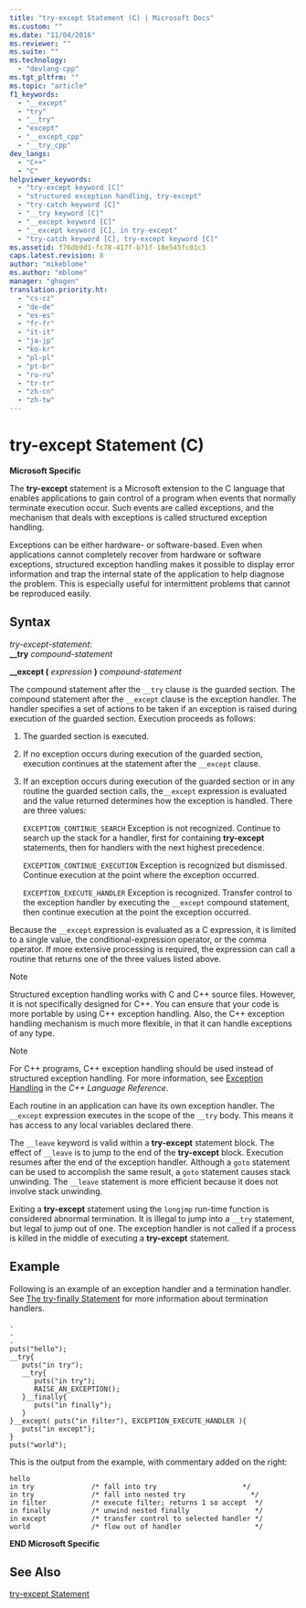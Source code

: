 ```yaml
---
title: "try-except Statement (C) | Microsoft Docs"
ms.custom: ""
ms.date: "11/04/2016"
ms.reviewer: ""
ms.suite: ""
ms.technology: 
  - "devlang-cpp"
ms.tgt_pltfrm: ""
ms.topic: "article"
f1_keywords: 
  - "__except"
  - "try"
  - "__try"
  - "except"
  - "__except_cpp"
  - "__try_cpp"
dev_langs: 
  - "C++"
  - "C"
helpviewer_keywords: 
  - "try-except keyword [C]"
  - "structured exception handling, try-except"
  - "try-catch keyword [C]"
  - "__try keyword [C]"
  - "__except keyword [C]"
  - "__except keyword [C], in try-except"
  - "try-catch keyword [C], try-except keyword [C]"
ms.assetid: f76db9d1-fc78-417f-b71f-18e545fc01c3
caps.latest.revision: 8
author: "mikeblome"
ms.author: "mblome"
manager: "ghogen"
translation.priority.ht: 
  - "cs-cz"
  - "de-de"
  - "es-es"
  - "fr-fr"
  - "it-it"
  - "ja-jp"
  - "ko-kr"
  - "pl-pl"
  - "pt-br"
  - "ru-ru"
  - "tr-tr"
  - "zh-cn"
  - "zh-tw"
---
```

# try-except Statement (C)
**Microsoft Specific**  
  
 The **try-except** statement is a Microsoft extension to the C language that enables applications to gain control of a program when events that normally terminate execution occur. Such events are called exceptions, and the mechanism that deals with exceptions is called structured exception handling.  
  
 Exceptions can be either hardware- or software-based. Even when applications cannot completely recover from hardware or software exceptions, structured exception handling makes it possible to display error information and trap the internal state of the application to help diagnose the problem. This is especially useful for intermittent problems that cannot be reproduced easily.  
  
## Syntax  
 *try-except-statement*:  
 **__try**  *compound-statement*  
  
 **__except (**  *expression*  **)**  *compound-statement*  
  
 The compound statement after the `__try` clause is the guarded section. The compound statement after the `__except` clause is the exception handler. The handler specifies a set of actions to be taken if an exception is raised during execution of the guarded section. Execution proceeds as follows:  
  
1.  The guarded section is executed.  
  
2.  If no exception occurs during execution of the guarded section, execution continues at the statement after the `__except` clause.  
  
3.  If an exception occurs during execution of the guarded section or in any routine the guarded section calls, the`__except` expression is evaluated and the value returned determines how the exception is handled. There are three values:  
  
     `EXCEPTION_CONTINUE_SEARCH` Exception is not recognized. Continue to search up the stack for a handler, first for containing **try-except** statements, then for handlers with the next highest precedence.  
  
     `EXCEPTION_CONTINUE_EXECUTION` Exception is recognized but dismissed. Continue execution at the point where the exception occurred.  
  
     `EXCEPTION_EXECUTE_HANDLER` Exception is recognized. Transfer control to the exception handler by executing the `__except` compound statement, then continue execution at the point the exception occurred.  
  
 Because the `__except` expression is evaluated as a C expression, it is limited to a single value, the conditional-expression operator, or the comma operator. If more extensive processing is required, the expression can call a routine that returns one of the three values listed above.  
  
> [!NOTE]
>  Structured exception handling works with C and C++ source files. However, it is not specifically designed for C++. You can ensure that your code is more portable by using C++ exception handling. Also, the C++ exception handling mechanism is much more flexible, in that it can handle exceptions of any type.  
  
> [!NOTE]
>  For C++ programs, C++ exception handling should be used instead of structured exception handling. For more information, see [Exception Handling](../cpp/exception-handling-in-visual-cpp.md) in the *C++ Language Reference*.  
  
 Each routine in an application can have its own exception handler. The `__except` expression executes in the scope of the `__try` body. This means it has access to any local variables declared there.  
  
 The `__leave` keyword is valid within a **try-except** statement block. The effect of `__leave` is to jump to the end of the **try-except** block. Execution resumes after the end of the exception handler. Although a `goto` statement can be used to accomplish the same result, a `goto` statement causes stack unwinding. The `__leave` statement is more efficient because it does not involve stack unwinding.  
  
 Exiting a **try-except** statement using the `longjmp` run-time function is considered abnormal termination. It is illegal to jump into a `__try` statement, but legal to jump out of one. The exception handler is not called if a process is killed in the middle of executing a **try-except** statement.  
  
## Example  
 Following is an example of an exception handler and a termination handler. See [The try-finally Statement](../c-language/try-finally-statement-c.md) for more information about termination handlers.  
  
```  
.  
.  
.  
puts("hello");  
__try{  
   puts("in try");  
   __try{  
      puts("in try");  
      RAISE_AN_EXCEPTION();  
   }__finally{  
      puts("in finally");  
   }  
}__except( puts("in filter"), EXCEPTION_EXECUTE_HANDLER ){  
   puts("in except");  
}  
puts("world");  
```  
  
 This is the output from the example, with commentary added on the right:  
  
```  
hello  
in try              /* fall into try                     */  
in try              /* fall into nested try                */  
in filter           /* execute filter; returns 1 so accept  */  
in finally          /* unwind nested finally                */  
in except           /* transfer control to selected handler */  
world               /* flow out of handler                  */  
```  
  
 **END Microsoft Specific**  
  
## See Also  
 [try-except Statement](../cpp/try-except-statement.md)
